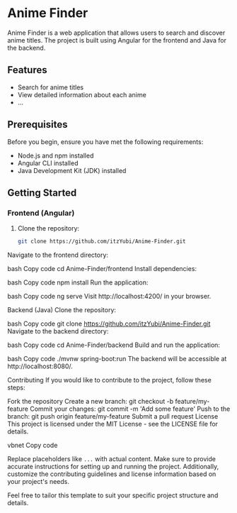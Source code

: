 
# Anime Finder

Anime Finder is a web application that allows users to search and discover anime titles. The project is built using Angular for the frontend and Java for the backend.

## Features

- Search for anime titles
- View detailed information about each anime
- ...

## Prerequisites

Before you begin, ensure you have met the following requirements:

- Node.js and npm installed
- Angular CLI installed
- Java Development Kit (JDK) installed

## Getting Started

### Frontend (Angular)

1. Clone the repository:

   ```bash
   git clone https://github.com/itzYubi/Anime-Finder.git
Navigate to the frontend directory:

bash
Copy code
cd Anime-Finder/frontend
Install dependencies:

bash
Copy code
npm install
Run the application:

bash
Copy code
ng serve
Visit http://localhost:4200/ in your browser.

Backend (Java)
Clone the repository:

bash
Copy code
git clone https://github.com/itzYubi/Anime-Finder.git
Navigate to the backend directory:

bash
Copy code
cd Anime-Finder/backend
Build and run the application:

bash
Copy code
./mvnw spring-boot:run
The backend will be accessible at http://localhost:8080/.

Contributing
If you would like to contribute to the project, follow these steps:

Fork the repository
Create a new branch: git checkout -b feature/my-feature
Commit your changes: git commit -m 'Add some feature'
Push to the branch: git push origin feature/my-feature
Submit a pull request
License
This project is licensed under the MIT License - see the LICENSE file for details.

vbnet
Copy code

Replace placeholders like `...` with actual content. Make sure to provide accurate instructions for setting up and running the project. Additionally, customize the contributing guidelines and license information based on your project's needs.

Feel free to tailor this template to suit your specific project structure and details.
